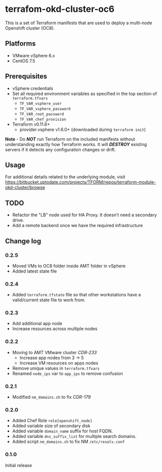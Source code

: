 # terrafom-okd-cluster-oc6
This is a set of Terraform manifests that are used to deploy a multi-node Openshift cluster (OC8).

## Platforms

* VMware vSphere 6.x
* CentOS 7.5

## Prerequisites
- vSphere credentials
- Set all required environment variables as specified in the top section of `terraform.tfvars`
  - `TF_VAR_vsphere_user`
  - `TF_VAR_vsphere_password`
  - `TF_VAR_root_password`
  - `TF_VAR_chef_provision`
- Terraform v0.11.6+
  - provider.vsphere v1.6.0+ (downloaded during `terraform init`)

**Note** - Do **_NOT_** run Terraform on the included manifests without understanding exactly how Terraform works. It will **_DESTROY_** existing servers if it detects any configuration changes or drift.

## Usage
For additional details related to the underlying module, visit https://bitbucket.uptodate.com/projects/TFORM/repos/terraform-module-okd-cluster/browse

## TODO
- Refactor the "LB" node used for HA Proxy. It doesn't need a secondary drive.
- Add a remote backend once we have the required infrastructure

## Change log

### 0.2.5
- Moved VMs to OC8 folder inside AMT folder in vSphere
- Added latest state file

### 0.2.4
- Added `terraform.tfstate` file so that other workstations have a valid/current state file to work from. 

### 0.2.3
- Add additional app node
- Increase resources across multiple nodes

### 0.2.2
- Moving to AMT VMware cluster *CDR-233*
  - Increase app nodes from 3 -> 5
  - Increase VM resources on apps nodes
- Remove unique values in `terraform.tfvars`
- Renamed `node_ips` var to `app_ips` to remove confusion

### 0.2.1
- Modified `nm_domains.sh` to fix *CDR-179*

### 0.2.0
- Added Chef Role `role[openshift_node]`
- Added variable size of secondary disk
- Added variable `domain_name` suffix for host FQDN.
- Added variable `dns_suffix_list` for multiple search domains.
- Added script `nm_domains.sh` to fix NM `/etc/resolv.conf`

### 0.1.0
Initial release
